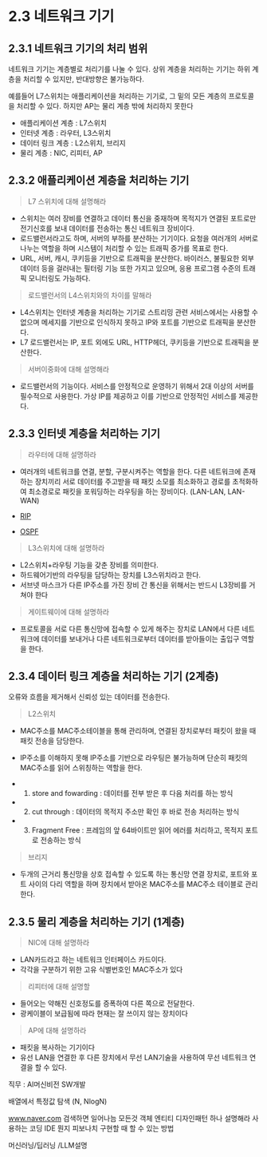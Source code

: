 # 2.3 네트워크 기기 


## 2.3.1 네트워크 기기의 처리 범위

네트워크 기기는 계층별로 처리기를 나눌 수 있다. 
상위 계층을 처리하는 기기는 하위 계층을 처리할 수 있지만, 반대방향은 불가능하다. 

예를들어 L7스위치는 애플리케이션을 처리하는 기기로, 그 밑의 모든 계층의 프로토콜을 처리할 수 있다. 하지만 AP는 물리 계층 밖에 처리하지 못한다 


- 애플리케이션 계층 : L7스위치
- 인터넷 계층 : 라우터, L3스위치
- 데이터 링크 계층 : L2스위치, 브리지
- 물리 계층 :   NIC, 리피터, AP


## 2.3.2 애플리케이션 계층을 처리하는 기기 

> L7 스위치에 대해 설명해라 

- 스위치는 여러 장비를 연결하고 데이터 통신을 중재하며 목적지가 연결된 포트로만 전기신호를 보내 데이터를 전송하는 통신 네트워크 장비이다. 
- 로드밸런서라고도 하며, 서버의 부하를 분산하는 기기이다. 요청을 여러개의 서버로 나누는 역할을 하며 시스템이 처리할 수 있는 트래픽 증가를 목표로 한다. 
- URL, 서버, 캐시, 쿠키등을 기반으로 트래픽을 분산한다. 바이러스, 불필요한 외부 데이터 등을 걸러내는 필터링 기능 또한 가지고 있으며, 응용 프로그램 수준의 트래픽 모니터링도 가능하다. 


> 로드밸런서의 L4스위치와의 차이를 말해라 
 
- L4스위치는 인터넷 계층을 처리하는 기기로 스트리밍 관련 서비스에서는 사용할 수 없으며 메세지를 기반으로 인식하지 못하고 IP와 포트를 기반으로 트래픽을 분산한다. 
- L7 로드밸런서는 IP, 포트 외에도 URL, HTTP헤더, 쿠키등을 기반으로 트래픽을 분산한다. 


> 서버이중화에 대해 설명해라 

- 로드밸런서의 기능이다. 서비스를 안정적으로 운영하기 위해서 2대 이상의 서버를 필수적으로 사용한다. 가상 IP를 제공하고 이를 기반으로 안정적인 서비스를 제공한다. 



## 2.3.3 인터넷 계층을 처리하는 기기 


> 라우터에 대해 설명하라

- 여러개의 네트워크를 연결, 분할, 구분시켜주는 역할을 한다. 다른 네트워크에 존재하는 장치끼리 서로 데이터를 주고받을 때 패킷 소모를 최소화하고 경로를 초적화하여 최소경로로 패킷을 포워딩하는 라우팅을 하는 장비이다. (LAN-LAN, LAN-WAN)

- [RIP](https://haekt-log.tistory.com/68)
- [OSPF](https://uzun.dev/183)

> L3스위치에 대해 설명하라 

- L2스위치+라우팅 기능을 갖춘 장비를 의미한다. 
- 하드웨어기반의 라우팅을 담당하는 장치를 L3스위치라고 한다. 
- 서브넷 마스크가 다른 IP주소를 가진 장비 간 통신을 위해서는 반드시 L3장비를 거쳐야 한다

> 게이트웨이에 대해 설명하라 

- 프로토콜을 서로 다른 통신망에 접속할 수 있게 해주는 장치로 LAN에서 다른 네트워크에 데이터를 보내거나 다른 네트워크로부터 데이터를 받아들이는 출입구 역할을 한다. 



## 2.3.4 데이터 링크 계층을 처리하는 기기 (2계층)

오류와 흐름을 제거해서 신뢰성 있는 데이터를 전송한다. 

> L2스위치 

- MAC주소를 MAC주소테이블을 통해 관리하며, 연결된 장치로부터 패킷이 왔을 때 패킷 전송을 담당한다. 
- IP주소를 이해하지 못해 IP주소를 기반으로 라우팅은 불가능하며 단순히 패킷의 MAC주소를 읽어 스위칭하는 역할을 한다. 

- 1) store and fowarding : 데이터를 전부 받은 후 다음 처리를 하는 방식
- 2) cut through : 데이터의 목적지 주소만 확인 후 바로 전송 처리하는 방식
- 3) Fragment Free : 프레임의 앞 64바이트만 읽어 에러를 처리하고, 목적지 포트로 전송하는 방식

> 브리지 

- 두개의 근거리 통신망을 상호 접속할 수 있도록 하는 통신망 연결 장치로, 포트와 포트 사이의 다리 역할을 하며 장치에서 받아온 MAC주소를 MAC주소 테이블로 관리한다. 

## 2.3.5 물리 계층을 처리하는 기기 (1계층)

> NIC에 대해 설명하라

- LAN카드라고 하는 네트워크 인터페이스 카드이다. 
- 각각을 구분하기 위한 고유 식별번호인 MAC주소가 있다


> 리피터에 대해 설명할 

- 들어오는 약해진 신호정도를 증폭하여 다른 쪽으로 전달한다. 
- 광케이블이 보급됨에 따라 현재는 잘 쓰이지 않는 장치이다


> AP에 대해 설명하라 

- 패킷을 복사하는 기기이다 
- 유선 LAN을 연결한 후 다른 장치에서 무선 LAN기술을 사용하여 무선 네트워크 연결을 할 수 있다. 


직무 : AI머신비전 SW개발


배열에서 특정값 탐색 (N, NlogN)

www.naver.com 검색하면 일어나늠 모든것
객체 엔티티 
디자인패턴 하나 설명해라
사용하는 코딩 IDE 뭔지
피보나치 구현할 때 할 수 있는 방법

머신러닝/딥러닝 /LLM설명
